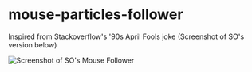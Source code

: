 # mouse-particles-follower
Inspired from Stackoverflow's '90s April Fools joke 
(Screenshot of SO's version below)

![Screenshot of SO's Mouse Follower](https://i.imgur.com/hC7Hy0G.png)
